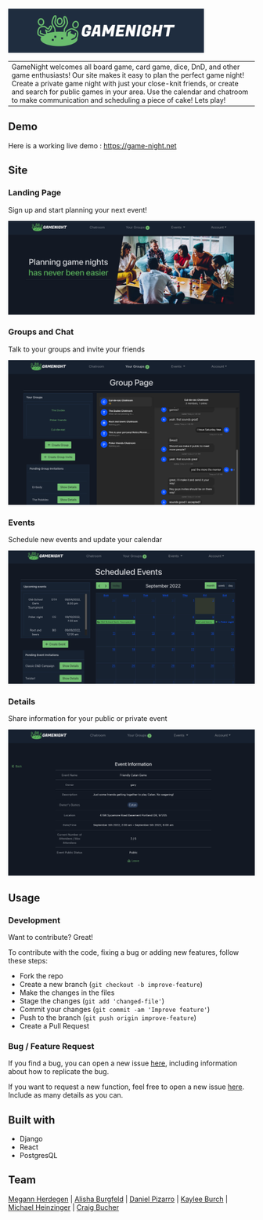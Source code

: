 [<img alt="logo" width="400px" src="frontend/public/gamenightlogo.png" />](https://game-night.net)

<table>
<tr>
<td>
    GameNight welcomes all board game, card game, dice, DnD, and other game enthusiasts! Our site makes it easy to plan the perfect game night! Create a private game night with just your close-knit friends, or create and search for public games in your area. Use the calendar and chatroom to make communication and scheduling a piece of cake! Lets play!
</td>
</tr>
</table>

## Demo 
Here is a working live demo :  https://game-night.net

## Site 

### Landing Page
Sign up and start planning your next event!

![landing](frontend/public/landingPage.png)

### Groups and Chat
Talk to your groups and invite your friends

![groups](frontend/public/groups.png)

### Events
Schedule new events and update your calendar

![events](frontend/public/events.png)

### Details
Share information for your public or private event

![details](frontend/public/details.png)

## Usage

### Development
Want to contribute? Great!

To contribute with the code, fixing a bug or adding new features, follow these steps:

- Fork the repo
- Create a new branch (`git checkout -b improve-feature`)
- Make the changes in the files
- Stage the changes (`git add 'changed-file'`)
- Commit your changes (`git commit -am 'Improve feature'`)
- Push to the branch (`git push origin improve-feature`)
- Create a Pull Request

### Bug / Feature Request

If you find a bug, you can open a new issue [here](https://github.com/Romeo-Best-Team/game-night/issues/new), including information about how to replicate the bug.

If you want to request a new function, feel free to open a new issue [here](https://github.com/Romeo-Best-Team/game-night/issues/new). Include as many details as you can.

## Built with 

- Django
- React
- PostgresQL

## Team
[Megann Herdegen](https://github.com/m-herdegen) | [Alisha Burgfeld](https://github.com/alishaburgfeld) | [Daniel Pizarro](https://github.com/Galuf1) | [Kaylee Burch](https://github.com/kayleeburch) | [Michael Heinzinger](https://github.com/MHeinz1996) | [Craig Bucher](https://github.com/craigbucher)
